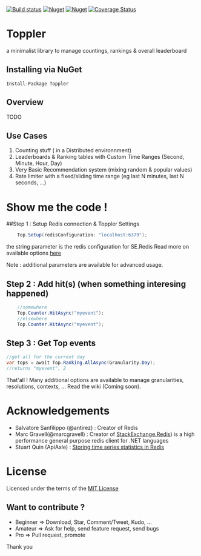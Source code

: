 [![Build status](https://ci.appveyor.com/api/projects/status/ld2m0ue663fpd10n?svg=true)](https://ci.appveyor.com/project/Cybermaxs/toppler)
[![Nuget](https://img.shields.io/nuget/dt/toppler.svg)](http://nuget.org/packages/toppler)
[![Nuget](https://img.shields.io/nuget/v/toppler.svg)](http://nuget.org/packages/toppler)
[![Coverage Status](https://coveralls.io/repos/Cybermaxs/toppler/badge.svg?branch=master&service=github)](https://coveralls.io/github/Cybermaxs/toppler?branch=master)

# Toppler
a minimalist library to manage countings, rankings &amp; overall leaderboard

## Installing via NuGet
```
Install-Package Toppler
```

## Overview 
TODO


## Use Cases

1. Counting stuff ( in a Distributed environnment)
2. Leaderboards & Ranking tables with Custom Time Ranges (Second, Minute, Hour, Day)
3. Very Basic Recommendation system (mixing random & popular values)
4. Rate limiter with a fixed/sliding time range (eg last N minutes, last N seconds, ...)


# Show me the code !

##Step 1 : Setup Redis connection & Toppler Settings
```csharp
    Top.Setup(redisConfiguration: "localhost:6379");
```
the string parameter is the redis configuration for SE.Redis Read more on available options [here](https://github.com/StackExchange/StackExchange.Redis/blob/master/Docs/Configuration.md)

Note : additional parameters are available for advanced usage.

## Step 2 : Add hit(s) (when something interesing happened)
```csharp
    //somewhere
    Top.Counter.HitAsync("myevent");
    //elsewhere
    Top.Counter.HitAsync("myevent");
```

## Step 3 : Get Top events
```csharp
//get all for the current day
var tops = await Top.Ranking.AllAsync(Granularity.Day);
//returns "myevent", 2
```

That'all ! Many additional options are available to manage granularities, resolutions, contexts, ... Read the wiki (Coming soon).

# Acknowledgements
+ Salvatore Sanfilippo (@antirez) : Creator of Redis
+ Marc Gravell(@marcgravell) : Creator of [StackExchange.Redis](https://github.com/StackExchange)) is a high performance general purpose redis client for .NET languages
+ Stuart Quin (ApiAxle) : [Storing time series statistics in Redis](http://blog.apiaxle.com/post/storing-near-realtime-stats-in-redis/)

# License
Licensed under the terms of the [MIT License](http://opensource.org/licenses/MIT)

Want to contribute ?
------------------
- Beginner => Download, Star, Comment/Tweet, Kudo, ...
- Amateur => Ask for help, send feature request, send bugs
- Pro => Pull request, promote

Thank you
